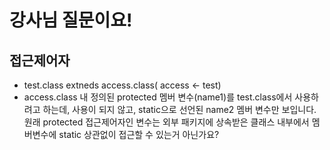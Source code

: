 # 강사님 질문이요!
## 접근제어자
- test.class extneds access.class( access <- test)
- access.class 내 정의된 protected 멤버 변수(name1)를 test.class에서 사용하려고 하는데,
  사용이 되지 않고, static으로 선언된 name2 멤버 변수만 보입니다. 원래 protected 접근제어자인 변수는
  외부 패키지에 상속받은 클래스 내부에서 멤버변수에 static 상관없이 접근할 수 있는거 아닌가요?